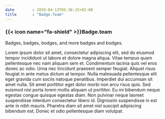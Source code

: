 ```yaml
---
date        : 2020-04-13T05:38:15+02:00
title       : "Badge.Team"
---
```


### {{< icon name="fa-shield" >}}Badge.team

Badges, badges, bodges, and more badges and bodges.

Lorem ipsum dolor sit amet, consectetur adipiscing elit, sed do eiusmod tempor incididunt ut labore et dolore magna aliqua. Vitae tempus quam pellentesque nec nam aliquam sem et. Condimentum lacinia quis vel eros donec ac odio. Urna nec tincidunt praesent semper feugiat. Aliquet risus feugiat in ante metus dictum at tempor. Nulla malesuada pellentesque elit eget gravida cum sociis natoque penatibus. Imperdiet dui accumsan sit amet nulla. Sit amet porttitor eget dolor morbi non arcu risus quis. Sed euismod nisi porta lorem mollis aliquam ut porttitor. Eu mi bibendum neque egestas congue quisque egestas diam. Non pulvinar neque laoreet suspendisse interdum consectetur libero id. Dignissim suspendisse in est ante in nibh mauris. Pharetra diam sit amet nisl suscipit adipiscing bibendum est. Donec et odio pellentesque diam volutpat.
